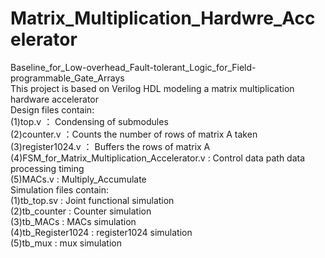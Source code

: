 # Matrix_Multiplication_Hardwre_Accelerator
Baseline_for_Low-overhead_Fault-tolerant_Logic_for_Field-programmable_Gate_Arrays                      
This project is based on Verilog HDL modeling a matrix multiplication hardware accelerator                                                         
Design files contain:                                                                   
(1)top.v ： Condensing of submodules                                                       
(2)counter.v ：Counts the number of rows of matrix A taken                                                                    
(3)register1024.v ： Buffers the rows of matrix A                                               
(4)FSM_for_Matrix_Multiplication_Accelerator.v : Control data path data processing timing                                                     
(5)MACs.v : Multiply_Accumulate                                                                     
Simulation files contain:                                                                  
(1)tb_top.sv : Joint functional simulation                                                                      
(2)tb_counter : Counter simulation                          
(3)tb_MACs : MACs simulation                            
(4)tb_Register1024 : register1024 simulation                                             
(5)tb_mux : mux simulation                                           
